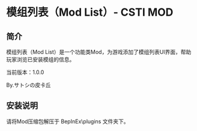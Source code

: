 # 模组列表（Mod List）- CSTI MOD



## 简介

模组列表（Mod List）是一个功能类Mod，为游戏添加了模组列表UI界面，帮助玩家浏览已安装模组的信息。



当前版本：1.0.0

By.サトシの皮卡丘



## 安装说明

请将Mod压缩包解压于 BepInEx\plugins 文件夹下。
